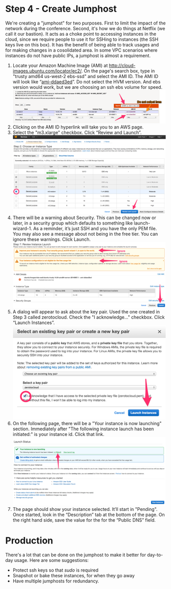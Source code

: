 # Step 4 - Create Jumphost

We're creating a "jumphost" for two purposes. 
First to limit the impact of the network during the conference. 
Second, it's how we do things at Netflix (we call it our bastion).
It acts as a choke point to accessing instances in the cloud, since we require people to use it for SSHing to instances (the SSH keys live on this box). 
It has the benefit of being able to track usages and for making changes in a cosolidated area.
In some VPC scenarios where instances do not have public IPs, a jumphost is almost a requirement.

1. Locate your Amazon Machine Image (AMI) at <a href="http://cloud-images.ubuntu.com/locator/ec2/" target="_blank">http://cloud-images.ubuntu.com/locator/ec2/</a>.  On the page's search box, type in "trusty amd64 us-west-2 ebs-ssd" and select the AMI ID.  The AMI ID will look like “[ami-ddaed3ed](https://console.aws.amazon.com/ec2/home?region=us-west-2#launchAmi=ami-ddaed3ed)”. Do not select the HVM version. And ebs version would work, but we are choosing an ssh ebs volume for speed. ![](images/Ubuntu_Amazon_EC2_AMI_Finder.png)
2. Clicking on the AMI ID hyperlink will take you to an AWS page.
3. Select the "m3.xlarge" checkbox. Click “Review and Launch”. ![](images/Choose_Instance_Type.png)
4. There will be a warning about Security. This can be changed now or later, in a security group which defaults to something like launch-wizard-1. As a reminder, it’s just SSH and you have the only PEM file. You may also see a message about not being in the free tier.  You can ignore these warnings.  Click Launch. ![](images/review-launch.png)
5. A dialog will appear to ask about the key pair. Used the one created in Step 3 called zerotocloud. Check the "I acknowledge…" checkbox.  Click “Launch Instances”. ![](images/select-ssh-key-pair.png)
6. On the following page, there will be a "Your instance is now launching" section.  Immediately after "The following instance launch has been initiated:" is your instance id. Click that link. ![](images/launch-status.png)
7. The page should show your instance selected. It’ll start in "Pending".  Once started, look in the “Description” tab at the bottom of the page.  On the right hand side, save the value for the for the “Public DNS” field.


# Production

There's a lot that can be done on the jumphost to make it better for day-to-day usage. Here are some suggestions:

* Protect ssh keys so that _sudo_ is required
* Snapshot or bake these instances, for when they go away
* Have multiple jumphosts for redundancy.
